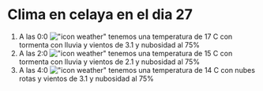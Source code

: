 # Clima en celaya en el dia 27

1. A las 0:0 !["icon weather"](http://openweathermap.org/img/w/11n.png) tenemos una temperatura de 17 C con tormenta con lluvia y  vientos de 3.1 y nubosidad al 75%
1. A las 2:0 !["icon weather"](http://openweathermap.org/img/w/11n.png) tenemos una temperatura de 15 C con tormenta con lluvia y  vientos de 2.1 y nubosidad al 75%
1. A las 4:0 !["icon weather"](http://openweathermap.org/img/w/04n.png) tenemos una temperatura de 14 C con nubes rotas y  vientos de 3.1 y nubosidad al 75%
